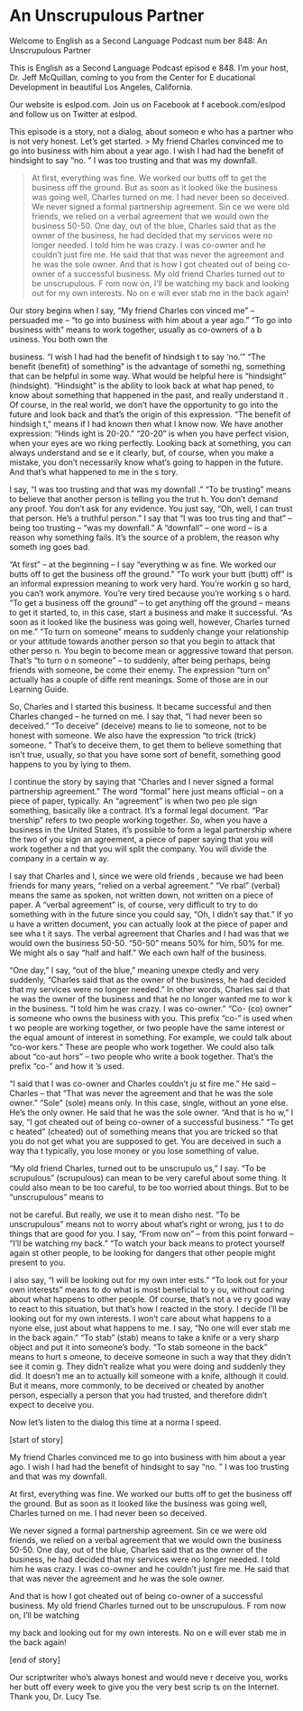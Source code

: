 # An Unscrupulous Partner

Welcome to English as a Second Language Podcast num ber 848: An Unscrupulous Partner

This is English as a Second Language Podcast episod e 848. I’m your host, Dr. Jeff McQuillan, coming to you from the Center for E ducational Development in beautiful Los Angeles, California.

Our website is eslpod.com. Join us on Facebook at f acebook.com/eslpod and follow us on Twitter at eslpod.

This episode is a story, not a dialog, about someon e who has a partner who is not very honest. Let’s get started. > My friend Charles convinced me to go into business with him about a year ago. I wish I had had the benefit of hindsight to say “no. ” I was too trusting and that was my downfall.
> At first, everything was fine. We worked our butts off to get the business off the ground. But as soon as it looked like the business was going well, Charles turned on me. I had never been so deceived.
> We never signed a formal partnership agreement. Sin ce we were old friends, we relied on a verbal agreement that we would own the business 50-50. One day, out of the blue, Charles said that as the owner of the business, he had decided that my services were no longer needed. I told him he was crazy. I was co-owner and he couldn’t just fire me. He said that that was  never the agreement and he was the sole owner.
> And that is how I got cheated out of being co-owner  of a successful business. My old friend Charles turned out to be unscrupulous. F rom now on, I’ll be watching my back and looking out for my own interests. No on e will ever stab me in the back again!

Our story begins when I say, “My friend Charles con vinced me” – persuaded me – “to go into business with him about a year ago.” “To go into business with” means to work together, usually as co-owners of a b usiness. You both own the

business. “I wish I had had the benefit of hindsigh t to say ‘no.’” “The benefit (benefit) of something” is the advantage of somethi ng, something that can be helpful in some way. What would be helpful here is “hindsight” (hindsight). “Hindsight” is the ability to look back at what hap pened, to know about something that happened in the past, and really understand it . Of course, in the real world, we don’t have the opportunity to go into the future  and look back and that’s the origin of this expression. “The benefit of hindsigh t,” means if I had known then what I know now. We have another expression: “Hinds ight is 20-20.” “20-20” is when you have perfect vision, when your eyes are wo rking perfectly. Looking back at something, you can always understand and se e it clearly, but, of course, when you make a mistake, you don’t necessarily know  what’s going to happen in the future. And that’s what happened to me in the s tory.

I say, “I was too trusting and that was my downfall .” “To be trusting” means to believe that another person is telling you the trut h. You don’t demand any proof. You don’t ask for any evidence. You just say, “Oh, well, I can trust that person. He’s a truthful person.” I say that “I was too trus ting and that” – being too trusting – “was my downfall.” A “downfall” – one word – is a  reason why something fails. It’s the source of a problem, the reason why someth ing goes bad.

“At first” – at the beginning – I say “everything w as fine. We worked our butts off to get the business off the ground.” “To work your butt (butt) off” is an informal expression meaning to work very hard. You’re workin g so hard, you can’t work anymore. You’re very tired because you’re working s o hard. “To get a business off the ground” – to get anything off the ground – means to get it started, to, in this case, start a business and make it successful.  “As soon as it looked like the business was going well, however, Charles turned on  me.” “To turn on someone” means to suddenly change your relationship or your attitude towards another person so that you begin to attack that other perso n. You begin to become mean or aggressive toward that person. That’s “to turn o n someone” – to suddenly, after being perhaps, being friends with someone, be come their enemy. The expression “turn on” actually has a couple of diffe rent meanings. Some of those are in our Learning Guide.

So, Charles and I started this business. It became successful and then Charles changed – he turned on me. I say that, “I had never  been so deceived.” “To deceive” (deceive) means to lie to someone, not to be honest with someone. We also have the expression “to trick (trick) someone. ” That’s to deceive them, to get them to believe something that isn’t true, usually,  so that you have some sort of benefit, something good happens to you by lying to them.

I continue the story by saying that “Charles and I never signed a formal partnership agreement.” The word “formal” here just  means official – on a piece of paper, typically. An “agreement” is when two peo ple sign something, basically like a contract. It’s a formal legal document. “Par tnership” refers to two people working together. So, when you have a business in the United States, it’s possible to form a legal partnership where the two of you sign an agreement, a piece of paper saying that you will work together a nd that you will split the company. You will divide the company in a certain w ay.

I say that Charles and I, since we were old friends , because we had been friends for many years, “relied on a verbal agreement.” “Ve rbal” (verbal) means the same as spoken, not written down, not written on a piece of paper. A “verbal agreement” is, of course, very difficult to try to do something with in the future since you could say, “Oh, I didn’t say that.” If yo u have a written document, you can actually look at the piece of paper and see wha t it says. The verbal agreement that Charles and I had was that we would own the business 50-50. “50-50” means 50% for him, 50% for me. We might als o say “half and half.” We each own half of the business.

“One day,” I say, “out of the blue,” meaning unexpe ctedly and very suddenly, “Charles said that as the owner of the business, he  had decided that my services were no longer needed.” In other words, Charles sai d that he was the owner of the business and that he no longer wanted me to wor k in the business. “I told him he was crazy. I was co-owner.” “Co- (co) owner” is someone who owns the business with you. This prefix “co-” is used when t wo people are working together, or two people have the same interest or the equal amount of interest in something. For example, we could talk about “co-wor kers.” These are people who work together. We could also talk about “co-aut hors” – two people who write a book together. That’s the prefix “co-” and how it ’s used.

“I said that I was co-owner and Charles couldn’t ju st fire me.” He said – Charles – that “That was never the agreement and that he was the sole owner.” “Sole” (sole) means only. In this case, single, without an yone else. He’s the only owner. He said that he was the sole owner. “And that is ho w,” I say, “I got cheated out of being co-owner of a successful business.” “To get c heated” (cheated) out of something means that you are tricked so that you do  not get what you are supposed to get. You are deceived in such a way tha t typically, you lose money or you lose something of value.

“My old friend Charles, turned out to be unscrupulo us,” I say. “To be scrupulous” (scrupulous) can mean to be very careful about some thing. It could also mean to be too careful, to be too worried about things. But  to be “unscrupulous” means to

not be careful. But really, we use it to mean disho nest. “To be unscrupulous” means not to worry about what’s right or wrong, jus t to do things that are good for you. I say, “From now on” – from this point forward  – “I’ll be watching my back.” “To watch your back means to protect yourself again st other people, to be looking for dangers that other people might present  to you.

I also say, “I will be looking out for my own inter ests.” “To look out for your own interests” means to do what is most beneficial to y ou, without caring about what happens to other people. Of course, that’s not a ve ry good way to react to this situation, but that’s how I reacted in the story. I  decide I’ll be looking out for my own interests. I won’t care about what happens to a nyone else, just about what happens to me. I say, “No one will ever stab me in the back again.” “To stab” (stab) means to take a knife or a very sharp object  and put it into someone’s body. “To stab someone in the back” means to hurt s omeone, to deceive someone in such a way that they didn’t see it comin g. They didn’t realize what you were doing and suddenly they did. It doesn’t me an to actually kill someone with a knife, although it could. But it means, more  commonly, to be deceived or cheated by another person, especially a person that  you had trusted, and therefore didn’t expect to deceive you.

Now let’s listen to the dialog this time at a norma l speed.

[start of story]

My friend Charles convinced me to go into business with him about a year ago. I wish I had had the benefit of hindsight to say “no. ” I was too trusting and that was my downfall.

At first, everything was fine. We worked our butts off to get the business off the ground. But as soon as it looked like the business was going well, Charles turned on me. I had never been so deceived.

We never signed a formal partnership agreement. Sin ce we were old friends, we relied on a verbal agreement that we would own the business 50-50. One day, out of the blue, Charles said that as the owner of the business, he had decided that my services were no longer needed. I told him he was crazy. I was co-owner and he couldn’t just fire me. He said that that was  never the agreement and he was the sole owner.

And that is how I got cheated out of being co-owner  of a successful business. My old friend Charles turned out to be unscrupulous. F rom now on, I’ll be watching

my back and looking out for my own interests. No on e will ever stab me in the back again!

[end of story]

Our scriptwriter who’s always honest and would neve r deceive you, works her butt off every week to give you the very best scrip ts on the Internet. Thank you, Dr. Lucy Tse.





